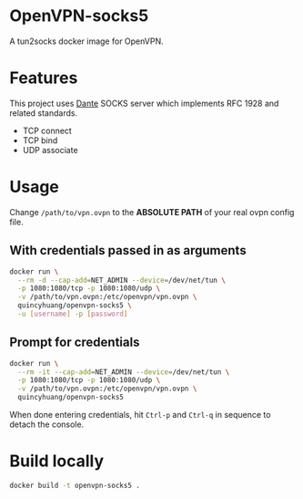 # OpenVPN-socks5

A tun2socks docker image for OpenVPN.

# Features

This project uses [Dante](https://www.inet.no/dante/) SOCKS server which implements RFC 1928 and related standards.

- TCP connect
- TCP bind
- UDP associate

# Usage

Change `/path/to/vpn.ovpn` to the **ABSOLUTE PATH** of your real ovpn config file.

## With credentials passed in as arguments

```bash
docker run \
  --rm -d --cap-add=NET_ADMIN --device=/dev/net/tun \
  -p 1080:1080/tcp -p 1080:1080/udp \
  -v /path/to/vpn.ovpn:/etc/openvpn/vpn.ovpn \
  quincyhuang/openvpn-socks5 \
  -u [username] -p [password]
```

## Prompt for credentials

```bash
docker run \
  --rm -it --cap-add=NET_ADMIN --device=/dev/net/tun \
  -p 1080:1080/tcp -p 1080:1080/udp \
  -v /path/to/vpn.ovpn:/etc/openvpn/vpn.ovpn \
  quincyhuang/openvpn-socks5
```

When done entering credentials, hit `Ctrl-p` and `Ctrl-q` in sequence to detach the console.

# Build locally

```bash
docker build -t openvpn-socks5 .
```
